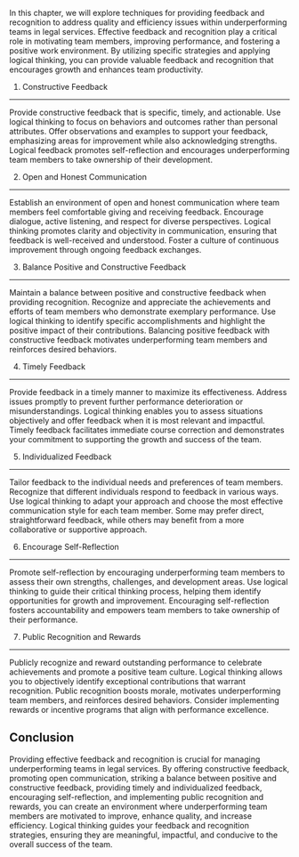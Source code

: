 
In this chapter, we will explore techniques for providing feedback and recognition to address quality and efficiency issues within underperforming teams in legal services. Effective feedback and recognition play a critical role in motivating team members, improving performance, and fostering a positive work environment. By utilizing specific strategies and applying logical thinking, you can provide valuable feedback and recognition that encourages growth and enhances team productivity.

1. Constructive Feedback
------------------------

Provide constructive feedback that is specific, timely, and actionable. Use logical thinking to focus on behaviors and outcomes rather than personal attributes. Offer observations and examples to support your feedback, emphasizing areas for improvement while also acknowledging strengths. Logical feedback promotes self-reflection and encourages underperforming team members to take ownership of their development.

2. Open and Honest Communication
--------------------------------

Establish an environment of open and honest communication where team members feel comfortable giving and receiving feedback. Encourage dialogue, active listening, and respect for diverse perspectives. Logical thinking promotes clarity and objectivity in communication, ensuring that feedback is well-received and understood. Foster a culture of continuous improvement through ongoing feedback exchanges.

3. Balance Positive and Constructive Feedback
---------------------------------------------

Maintain a balance between positive and constructive feedback when providing recognition. Recognize and appreciate the achievements and efforts of team members who demonstrate exemplary performance. Use logical thinking to identify specific accomplishments and highlight the positive impact of their contributions. Balancing positive feedback with constructive feedback motivates underperforming team members and reinforces desired behaviors.

4. Timely Feedback
------------------

Provide feedback in a timely manner to maximize its effectiveness. Address issues promptly to prevent further performance deterioration or misunderstandings. Logical thinking enables you to assess situations objectively and offer feedback when it is most relevant and impactful. Timely feedback facilitates immediate course correction and demonstrates your commitment to supporting the growth and success of the team.

5. Individualized Feedback
--------------------------

Tailor feedback to the individual needs and preferences of team members. Recognize that different individuals respond to feedback in various ways. Use logical thinking to adapt your approach and choose the most effective communication style for each team member. Some may prefer direct, straightforward feedback, while others may benefit from a more collaborative or supportive approach.

6. Encourage Self-Reflection
----------------------------

Promote self-reflection by encouraging underperforming team members to assess their own strengths, challenges, and development areas. Use logical thinking to guide their critical thinking process, helping them identify opportunities for growth and improvement. Encouraging self-reflection fosters accountability and empowers team members to take ownership of their performance.

7. Public Recognition and Rewards
---------------------------------

Publicly recognize and reward outstanding performance to celebrate achievements and promote a positive team culture. Logical thinking allows you to objectively identify exceptional contributions that warrant recognition. Public recognition boosts morale, motivates underperforming team members, and reinforces desired behaviors. Consider implementing rewards or incentive programs that align with performance excellence.

Conclusion
----------

Providing effective feedback and recognition is crucial for managing underperforming teams in legal services. By offering constructive feedback, promoting open communication, striking a balance between positive and constructive feedback, providing timely and individualized feedback, encouraging self-reflection, and implementing public recognition and rewards, you can create an environment where underperforming team members are motivated to improve, enhance quality, and increase efficiency. Logical thinking guides your feedback and recognition strategies, ensuring they are meaningful, impactful, and conducive to the overall success of the team.
